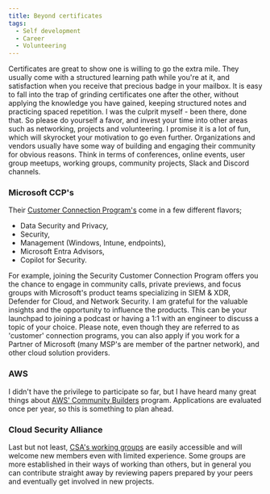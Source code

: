 ```yaml
---
title: Beyond certificates
tags:
  - Self development
  - Career
  - Volunteering
---
```


Certificates are great to show one is willing to go the extra mile. They usually come with a structured learning path while you're at it, and satisfaction when you receive that precious badge in your mailbox. It is easy to fall into the trap of grinding certificates one after the other, without applying the knowledge you have gained, keeping structured notes and practicing spaced repetition. I was the culprit myself - been there, done that. So please do yourself a favor, and invest your time into other areas such as networking, projects and volunteering. I promise it is a lot of fun, which will skyrocket your motivation to go even further. 
Organizations and vendors usually have some way of building and engaging their community for obvious reasons. Think in terms of conferences, online events, user group meetups, working groups, community projects, Slack and Discord channels.

### Microsoft CCP's
Their [Customer Connection Program's](https://www.aka.ms/JoinCCP) come in a few different flavors;
- Data Security and Privacy,
- Security,
- Management (Windows, Intune, endpoints),
- Microsoft Entra Advisors,
- Copilot for Security.

For example, joining the Security Customer Connection Program offers you the chance to engage in community calls, private previews, and focus groups with Microsoft's product teams specializing in SIEM & XDR, Defender for Cloud, and Network Security. I am grateful for the valuable insights and the opportunity to influence the products. This can be your launchpad to joining a podcast or having a 1:1 with an engineer to discuss a topic of your choice. 
Please note, even though they are referred to as 'customer' connection programs, you can also apply if you work for a Partner of Microsoft (many MSP's are member of the partner network), and other cloud solution providers.  

### AWS
I didn't have the privilege to participate so far, but I have heard many great things about [AWS' Community Builders](https://aws.amazon.com/developer/community/community-builders/) program. Applications are evaluated once per year, so this is something to plan ahead.

### Cloud Security Alliance
Last but not least, [CSA's working groups](https://cloudsecurityalliance.org/research/working-groups) are easily accessible and will welcome new members even with limited experience. Some groups are more established in their ways of working than others, but in general you can contribute straight away by reviewing papers prepared by your peers and eventually get involved in new projects.



